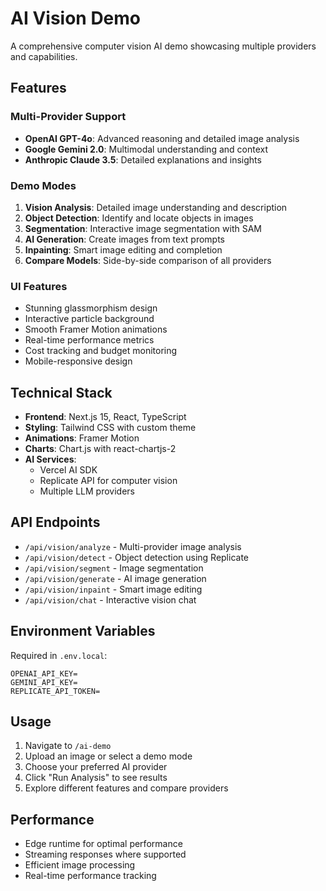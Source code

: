 # AI Vision Demo

A comprehensive computer vision AI demo showcasing multiple providers and capabilities.

## Features

### Multi-Provider Support
- **OpenAI GPT-4o**: Advanced reasoning and detailed image analysis
- **Google Gemini 2.0**: Multimodal understanding and context
- **Anthropic Claude 3.5**: Detailed explanations and insights

### Demo Modes
1. **Vision Analysis**: Detailed image understanding and description
2. **Object Detection**: Identify and locate objects in images
3. **Segmentation**: Interactive image segmentation with SAM
4. **AI Generation**: Create images from text prompts
5. **Inpainting**: Smart image editing and completion
6. **Compare Models**: Side-by-side comparison of all providers

### UI Features
- Stunning glassmorphism design
- Interactive particle background
- Smooth Framer Motion animations
- Real-time performance metrics
- Cost tracking and budget monitoring
- Mobile-responsive design

## Technical Stack

- **Frontend**: Next.js 15, React, TypeScript
- **Styling**: Tailwind CSS with custom theme
- **Animations**: Framer Motion
- **Charts**: Chart.js with react-chartjs-2
- **AI Services**: 
  - Vercel AI SDK
  - Replicate API for computer vision
  - Multiple LLM providers

## API Endpoints

- `/api/vision/analyze` - Multi-provider image analysis
- `/api/vision/detect` - Object detection using Replicate
- `/api/vision/segment` - Image segmentation
- `/api/vision/generate` - AI image generation
- `/api/vision/inpaint` - Smart image editing
- `/api/vision/chat` - Interactive vision chat

## Environment Variables

Required in `.env.local`:
```
OPENAI_API_KEY=
GEMINI_API_KEY=
REPLICATE_API_TOKEN=
```

## Usage

1. Navigate to `/ai-demo`
2. Upload an image or select a demo mode
3. Choose your preferred AI provider
4. Click "Run Analysis" to see results
5. Explore different features and compare providers

## Performance

- Edge runtime for optimal performance
- Streaming responses where supported
- Efficient image processing
- Real-time performance tracking